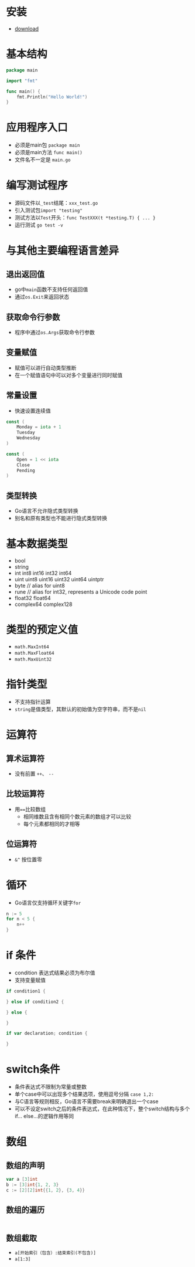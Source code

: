 # 安装
- [download](https://golang.org/dl/)



# 基本结构
```go
package main

import "fmt"

func main() {
	fmt.Println("Hello World!")
}
```


# 应用程序入口
- 必须是main包 `package main`
- 必须是main方法 `func main()`
- 文件名不一定是 `main.go`


# 编写测试程序
- 源码文件以`_test`结尾：`xxx_test.go`
- 引入测试包`import "testing"`
- 测试方法以`Test`开头：`func TestXXX(t *testing.T) { ... }`
- 运行测试 `go test -v`

# 与其他主要编程语言差异

## 退出返回值

- go中`main`函数不支持任何返回值
- 通过`os.Exit`来返回状态

## 获取命令行参数
- 程序中通过`os.Args`获取命令行参数

## 变量赋值
- 赋值可以进行自动类型推断
- 在一个赋值语句中可以对多个变量进行同时赋值

## 常量设置
- 快速设置连续值
```go
const (
    Monday = iota + 1
    Tuesday
    Wednesday
)

const (
    Open = 1 << iota
    Close
    Pending
)
```

## 类型转换
- Go语言不允许隐式类型转换
- 别名和原有类型也不能进行隐式类型转换


# 基本数据类型
- bool
- string
- int int8 int16 int32 int64
- uint uint8 uint16 uint32 uint64 uintptr
- byte // alias for uint8
- rune // alias for int32, represents a Unicode code point
- float32 float64
- complex64 complex128



# 类型的预定义值
- `math.MaxInt64`
- `math.MaxFloat64`
- `math.MaxUint32`

# 指针类型
- 不支持指针运算
- `string`是值类型，其默认的初始值为空字符串，而不是`nil`


# 运算符

## 算术运算符
- 没有前置 `++`、 `--`

## 比较运算符
- 用`==`比较数组
  * 相同维数且含有相同个数元素的数组才可以比较
  * 每个元素都相同的才相等


## 位运算符
- `&^` 按位置零


# 循环
- Go语言仅支持循环关键字`for`
```go
n := 5
for n < 5 {
    n++
}
```

# if 条件
- condition 表达式结果必须为布尔值
- 支持变量赋值
```go
if condition1 {

} else if condition2 {

} else {

}

if var declaration; condition {

}
```

# switch条件
- 条件表达式不限制为常量或整数
- 单个case中可以出现多个结果选项，使用逗号分隔 `case 1,2:`
- 与C语言等规则相反，Go语言不需要break来明确退出一个case
- 可以不设定switch之后的条件表达式，在此种情况下，整个switch结构与多个if... else...的逻辑作用等同


# 数组

## 数组的声明
```go
var a [3]int
b := [3]int{1, 2, 3}
c := [2][2]int{{1, 2}, {3, 4}}
```

## 数组的遍历
```go
```

## 数组截取
- `a[开始索引（包含）:结束索引(不包含)]`
- `a[1:3]`